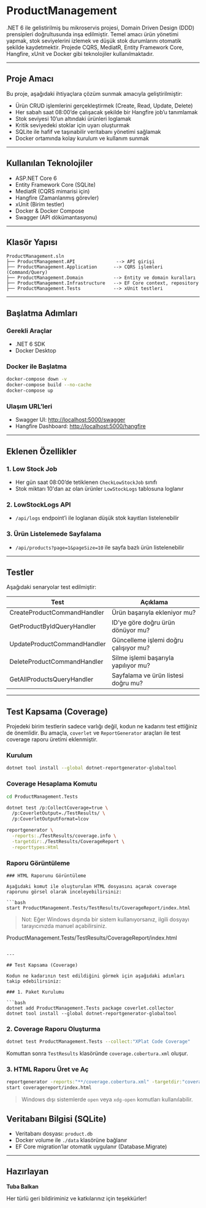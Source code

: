 # ProductManagement

.NET 6 ile gelistirilmiş bu mikroservis projesi, Domain Driven Design (DDD) prensipleri doğrultusunda inşa edilmiştir. Temel amacı ürün yönetimi yapmak, stok seviyelerini izlemek ve düşük stok durumlarını otomatik şekilde kaydetmektir. Projede CQRS, MediatR, Entity Framework Core, Hangfire, xUnit ve Docker gibi teknolojiler kullanılmaktadır.

---

## Proje Amacı

Bu proje, aşağıdaki ihtiyaçlara çözüm sunmak amacıyla geliştirilmiştir:

- Ürün CRUD işlemlerini gerçekleştirmek (Create, Read, Update, Delete)
- Her sabah saat 08:00’de çalışacak şekilde bir Hangfire job’u tanımlamak
- Stok seviyesi 10’un altındaki ürünleri loglamak
- Kritik seviyedeki stoklar için uyarı oluşturmak
- SQLite ile hafif ve taşınabilir veritabanı yönetimi sağlamak
- Docker ortamında kolay kurulum ve kullanım sunmak

---

## Kullanılan Teknolojiler

- ASP.NET Core 6
- Entity Framework Core (SQLite)
- MediatR (CQRS mimarisi için)
- Hangfire (Zamanlanmış görevler)
- xUnit (Birim testler)
- Docker & Docker Compose
- Swagger (API dökümantasyonu)

---

## Klasör Yapısı

```
ProductManagement.sln
├── ProductManagement.API               --> API girişi
├── ProductManagement.Application      --> CQRS işlemleri (Command/Query)
├── ProductManagement.Domain           --> Entity ve domain kuralları
├── ProductManagement.Infrastructure   --> EF Core context, repository
├── ProductManagement.Tests            --> xUnit testleri
```

---

## Başlatma Adımları

### Gerekli Araçlar

- .NET 6 SDK
- Docker Desktop

### Docker ile Başlatma

```bash
docker-compose down -v
docker-compose build --no-cache
docker-compose up
```

### Ulaşım URL’leri

- Swagger UI: [http://localhost:5000/swagger](http://localhost:5000/swagger)
- Hangfire Dashboard: [http://localhost:5000/hangfire](http://localhost:5000/hangfire)

---

## Eklenen Özellikler

### 1. Low Stock Job

- Her gün saat 08:00’de tetiklenen `CheckLowStockJob` sınıfı
- Stok miktarı 10'dan az olan ürünler `LowStockLogs` tablosuna loglanır

### 2. LowStockLogs API

- `/api/logs` endpoint’i ile loglanan düşük stok kayıtları listelenebilir

### 3. Ürün Listelemede Sayfalama

- `/api/products?page=1&pageSize=10` ile sayfa bazlı ürün listelenebilir

---

## Testler

Aşağıdaki senaryolar test edilmiştir:

| Test                        | Açıklama                              |
| --------------------------- | ------------------------------------- |
| CreateProductCommandHandler | Ürün başarıyla ekleniyor mu?          |
| GetProductByIdQueryHandler  | ID’ye göre doğru ürün dönüyor mu?     |
| UpdateProductCommandHandler | Güncelleme işlemi doğru çalışıyor mu? |
| DeleteProductCommandHandler | Silme işlemi başarıyla yapılıyor mu?  |
| GetAllProductsQueryHandler  | Sayfalama ve ürün listesi doğru mu?   |

---

## Test Kapsama (Coverage)

Projedeki birim testlerin sadece varlığı değil, kodun ne kadarını test ettiğiniz de önemlidir. Bu amaçla, `coverlet` ve `ReportGenerator` araçları ile test coverage raporu üretimi eklenmiştir.

### Kurulum

```bash
dotnet tool install --global dotnet-reportgenerator-globaltool
```

### Coverage Hesaplama Komutu

```bash
cd ProductManagement.Tests

dotnet test /p:CollectCoverage=true \
  /p:CoverletOutput=./TestResults/ \
  /p:CoverletOutputFormat=lcov

reportgenerator \
  -reports:./TestResults/coverage.info \
  -targetdir:./TestResults/CoverageReport \
  -reporttypes:Html
```

### Raporu Görüntüleme

```
### HTML Raporunu Görüntüleme

Aşağıdaki komut ile oluşturulan HTML dosyasını açarak coverage raporunu görsel olarak inceleyebilirsiniz:

```bash
start ProductManagement.Tests/TestResults/CoverageReport/index.html
```

> Not: Eğer Windows dışında bir sistem kullanıyorsanız, ilgili dosyayı tarayıcınızda manuel açabilirsiniz.

ProductManagement.Tests/TestResults/CoverageReport/index.html
```

---

## Test Kapsama (Coverage)

Kodun ne kadarının test edildiğini görmek için aşağıdaki adımları takip edebilirsiniz:

### 1. Paket Kurulumu

```bash
dotnet add ProductManagement.Tests package coverlet.collector
dotnet tool install --global dotnet-reportgenerator-globaltool
```

### 2. Coverage Raporu Oluşturma

```bash
dotnet test ProductManagement.Tests --collect:"XPlat Code Coverage"
```

Komuttan sonra `TestResults` klasöründe `coverage.cobertura.xml` oluşur.

### 3. HTML Raporu Üret ve Aç

```bash
reportgenerator -reports:"**/coverage.cobertura.xml" -targetdir:"coveragereport" -reporttypes:Html
start coveragereport/index.html
```

> Windows dışı sistemlerde `open` veya `xdg-open` komutları kullanılabilir.

## Veritabanı Bilgisi (SQLite)

- Veritabanı dosyası: `product.db`
- Docker volume ile `./data` klasörüne bağlanır
- EF Core migration’lar otomatik uygulanır (Database.Migrate)

---

## Hazırlayan

**Tuba Balkan**

Her türlü geri bildiriminiz ve katkılarınız için teşekkürler!
